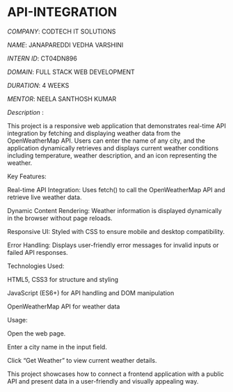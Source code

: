 # API-INTEGRATION

*COMPANY*: CODTECH IT SOLUTIONS

*NAME*: JANAPAREDDI VEDHA VARSHINI

*INTERN ID*: CT04DN896

*DOMAIN*: FULL STACK WEB DEVELOPMENT

*DURATION*: 4 WEEKS

*MENTOR*:  NEELA SANTHOSH KUMAR

*Description* :

This project is a responsive web application that demonstrates real-time API integration by fetching and displaying weather data from the OpenWeatherMap API. Users can enter the name of any city, and the application dynamically retrieves and displays current weather conditions including temperature, weather description, and an icon representing the weather.

Key Features:

Real-time API Integration: Uses fetch() to call the OpenWeatherMap API and retrieve live weather data.

Dynamic Content Rendering: Weather information is displayed dynamically in the browser without page reloads.

Responsive UI: Styled with CSS to ensure mobile and desktop compatibility.

Error Handling: Displays user-friendly error messages for invalid inputs or failed API responses.

Technologies Used:

HTML5, CSS3 for structure and styling

JavaScript (ES6+) for API handling and DOM manipulation

OpenWeatherMap API for weather data

Usage:

Open the web page.

Enter a city name in the input field.

Click “Get Weather” to view current weather details.

This project showcases how to connect a frontend application with a public API and present data in a user-friendly and visually appealing way.

